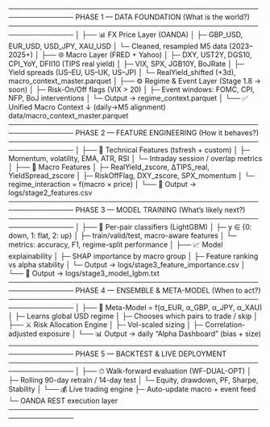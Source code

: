 ───────────────────────────────────────────────────────────────
             PHASE 1 — DATA FOUNDATION (What is the world?)
───────────────────────────────────────────────────────────────
│
├── 📊 FX Price Layer (OANDA)
│     ├─ GBP_USD, EUR_USD, USD_JPY, XAU_USD
│     └─ Cleaned, resampled M5 data (2023–2025+)
│
├── 🌐 Macro Layer (FRED + Yahoo)
│     ├─ DXY, UST2Y, DGS10, CPI_YoY, DFII10 (TIPS real yield)
│     ├─ VIX, SPX, JGB10Y, BoJRate
│     ├─ Yield spreads (US–EU, US–UK, US–JP)
│     └─ RealYield_shifted (+3d), macro_context_master.parquet
│
├── ⚙️ Regime & Event Layer (Stage 1.8 → soon)
│     ├─ Risk-On/Off flags (VIX > 20)
│     ├─ Event windows: FOMC, CPI, NFP, BoJ interventions
│     └─ Output → regime_context.parquet
│
└── ✅ Unified Macro Context
      ↓  (daily→M5 alignment)
      data/macro_context_master.parquet
───────────────────────────────────────────────────────────────
             PHASE 2 — FEATURE ENGINEERING (How it behaves?)
───────────────────────────────────────────────────────────────
│
├── 🧩 Technical Features (tsfresh + custom)
│     ├─ Momentum, volatility, EMA, ATR, RSI
│     └─ Intraday session / overlap metrics
│
├── 🧠 Macro Features
│     ├─ RealYield_zscore, ΔTIPS_real, YieldSpread_zscore
│     ├─ RiskOffFlag, DXY_zscore, SPX_momentum
│     └─ regime_interaction = f(macro × price)
│
└── 💾 Output → logs/stage2_features.csv
───────────────────────────────────────────────────────────────
             PHASE 3 — MODEL TRAINING (What’s likely next?)
───────────────────────────────────────────────────────────────
│
├── 🎯 Per-pair classifiers (LightGBM)
│     ├─ y ∈ {0: down, 1: flat, 2: up}
│     ├─ train/valid/test, macro-aware features
│     └─ metrics: accuracy, F1, regime-split performance
│
├── 📈 Model explainability
│     ├─ SHAP importance by macro group
│     ├─ Feature ranking vs alpha stability
│     └─ Output → logs/stage3_feature_importance.csv
│
└── 💾 Output → logs/stage3_model_lgbm.txt
───────────────────────────────────────────────────────────────
             PHASE 4 — ENSEMBLE & META-MODEL (When to act?)
───────────────────────────────────────────────────────────────
│
├── 🧮 Meta-Model = f(α_EUR, α_GBP, α_JPY, α_XAU)
│     ├─ Learns global USD regime
│     ├─ Chooses which pairs to trade / skip
│
├── ⚔️ Risk Allocation Engine
│     ├─ Vol-scaled sizing
│     ├─ Correlation-adjusted exposure
│
└── 📊 Output → daily “Alpha Dashboard” (bias + size)
───────────────────────────────────────────────────────────────
             PHASE 5 — BACKTEST & LIVE DEPLOYMENT
───────────────────────────────────────────────────────────────
│
├── ⏱  Walk-forward evaluation (WF-DUAL-OPT)
│     ├─ Rolling 90-day retrain / 14-day test
│     └─ Equity, drawdown, PF, Sharpe, Stability
│
└── 💰 Live trading engine
      ├─ Auto-update macro + event feed
      └─ OANDA REST execution layer
───────────────────────────────────────────────────────────────